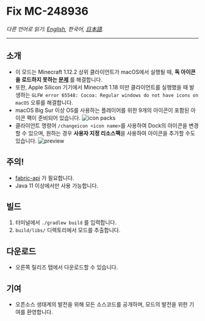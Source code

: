# Fix MC-248936

*다른 언어로 읽기: [English](README.md), 한국어, [日本語](README.ja.md).*

--------

소개
--------
- 이 모드는 Minecraft 1.12.2 상위 클라이언트가 macOS에서 실행될 때, **독 아이콘을 로드하지 못하는 [문제](https://bugs.mojang.com/browse/MC-248936)** 를 해결합니다.
- 또한, Apple Silicon 기기에서 Minecraft 1.18 미만 클라이언트를 실행했을 때 발생하는 `GLFW error 65548: Cocoa: Regular windows do not have icons on macOS` 오류를 해결합니다.
- macOS Big Sur 이상 OS를 사용하는 플레이어를 위한 9개의 아이콘이 포함된 아이콘 팩이 준비되어 있습니다.
  ![icon packs](https://user-images.githubusercontent.com/45729082/159682087-7deeb3ec-5d9a-42b6-a0ce-c6fd502a4017.png)
- 클라이언트 명령어 `/changeicon <icon name>`를 사용하여 Dock의 아이콘을 변경할 수 있으며, 원하는 경우 **사용자 지정 리소스팩**을 사용하여 아이콘을 추가할 수도 있습니다.
  ![preview](https://user-images.githubusercontent.com/45729082/159741680-813d91b8-82e2-4d7a-bead-9cd1402e4710.gif)


주의!
--------
- [fabric-api](https://www.curseforge.com/minecraft/mc-mods/fabric-api) 가 필요합니다.
- Java 11 이상에서만 사용 가능합니다.


빌드
--------
1. 터미널에서 `./gradlew build` 를 입력합니다.
2. `build/libs/` 디렉토리에서 모드를 추출합니다.


다운로드
--------
- 오른쪽 릴리즈 탭에서 다운로드할 수 있습니다.


기여
--------
- 오픈소스 생태계의 발전을 위해 모든 소스코드를 공개하며, 모드의 발전을 위한 기여를 환영합니다.
